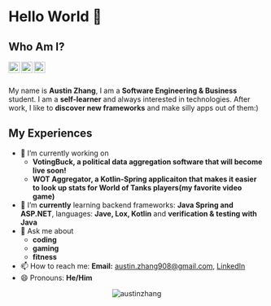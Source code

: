 # Hello World 👋



## Who Am I?
<!-- **Austin6868/Austin6868** is a ✨ _special_ ✨ repository because its `README.md` (this file) appears on your GitHub profile. -->
<a href="https://www.instagram.com/austin_zhang98/">
  <img align="left" alt="Austin's Instagram" width="22px" src="https://raw.githubusercontent.com/hussainweb/hussainweb/main/icons/instagram.png" />
</a>
<a href="https://twitter.com/AustinZ34040587">
  <img align="left" alt="Austin Zhang | Twitter" width="22px" src="https://raw.githubusercontent.com/peterthehan/peterthehan/master/assets/twitter.svg" />
</a>
<a href="https://www.linkedin.com/in/austinzhangsite/">
  <img align="left" alt="Austin's LinkedIn" width="22px" src="https://raw.githubusercontent.com/peterthehan/peterthehan/master/assets/linkedin.svg" />
</a>

<br/>
<br/>
<!-- Here are some ideas to get you started: -->

My name is **Austin Zhang**, I am a **Software Engineering & Business** student. I am a **self-learner** and always interested in technologies. After work, I like to **discover new frameworks** and make silly apps out of them:)

## My Experiences
- 🔭 I’m currently working on 
  * **VotingBuck, a political data aggregation software that will become live soon!**
  * **WOT Aggregator, a Kotlin-Spring applicaiton that makes it easier to look up stats for World of Tanks players(my favorite video game)**
- 🌱 I’m **currently** learning backend frameworks: **Java Spring and ASP.NET**, languages: **Jave, Lox, Kotlin** and **verification & testing with Java**
- 💬 Ask me about 
  *  **coding**
  *  **gaming**
  *  **fitness**
- 📫 How to reach me: **Email:** austin.zhang908@gmail.com, [LinkedIn](https://www.linkedin.com/in/austinzhangsite/)
- 😄 Pronouns: **He/Him**

<p align="center"> <img src="https://github-readme-stats.vercel.app/api?username=Austin6868&show_icons=true&theme=gotham" alt="austinzhang" />
